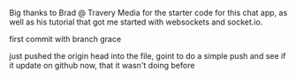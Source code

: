 

Big thanks to Brad @ Travery Media for the starter code for this chat app, as well as his tutorial 
that got me started with websockets and socket.io.

first commit with branch grace

just pushed the origin head into the file, goint to do a simple push and see if it update on github now, that it wasn't doing before
